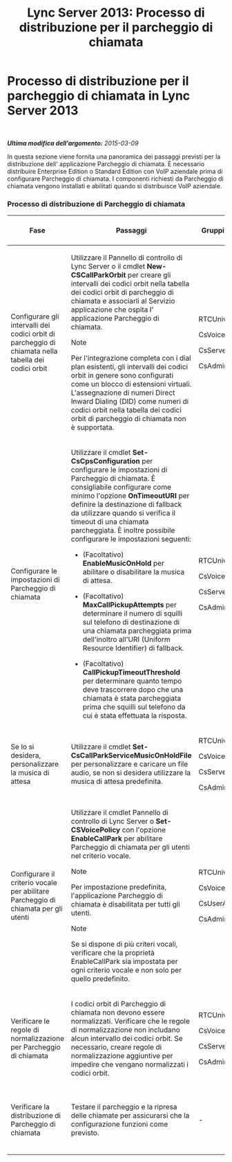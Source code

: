 ﻿---
title: 'Lync Server 2013: Processo di distribuzione per il parcheggio di chiamata'
TOCTitle: Processo di distribuzione per il parcheggio di chiamata
ms:assetid: 2000d672-a85f-4262-9d69-0bee9ae3709a
ms:mtpsurl: https://technet.microsoft.com/it-it/library/Gg398283(v=OCS.15)
ms:contentKeyID: 49299897
ms.date: 08/24/2015
mtps_version: v=OCS.15
ms.translationtype: HT
---

# Processo di distribuzione per il parcheggio di chiamata in Lync Server 2013

 

_**Ultima modifica dell'argomento:** 2015-03-09_

In questa sezione viene fornita una panoramica dei passaggi previsti per la distribuzione dell' applicazione Parcheggio di chiamata. È necessario distribuire Enterprise Edition o Standard Edition con VoIP aziendale prima di configurare Parcheggio di chiamata. I componenti richiesti da Parcheggio di chiamata vengono installati e abilitati quando si distribuisce VoIP aziendale.

### Processo di distribuzione di Parcheggio di chiamata

<table>
<colgroup>
<col style="width: 25%" />
<col style="width: 25%" />
<col style="width: 25%" />
<col style="width: 25%" />
</colgroup>
<thead>
<tr class="header">
<th>Fase</th>
<th>Passaggi</th>
<th>Gruppi e ruoli obbligatori</th>
<th>Documentazione relativa alla distribuzione</th>
</tr>
</thead>
<tbody>
<tr class="odd">
<td><p>Configurare gli intervalli dei codici orbit di parcheggio di chiamata nella tabella dei codici orbit</p></td>
<td><p>Utilizzare il Pannello di controllo di Lync Server o il cmdlet <strong>New-CSCallParkOrbit</strong> per creare gli intervalli dei codici orbit nella tabella dei codici orbit di parcheggio di chiamata e associarli al Servizio applicazione che ospita l' applicazione Parcheggio di chiamata.</p>

> [!NOTE]
> Per l'integrazione completa con i dial plan esistenti, gli intervalli dei codici orbit in genere sono configurati come un blocco di estensioni virtuali. L'assegnazione di numeri Direct Inward Dialing (DID) come numeri di codici orbit nella tabella dei codici orbit di parcheggio di chiamata non è supportata.


</td>
<td><p>RTCUniversalServerAdmins</p>
<p>CsVoiceAdministrator</p>
<p>CsServerAdministrator</p>
<p>CsAdministrator</p></td>
<td><p><a href="lync-server-2013-create-or-modify-a-call-park-orbit-range.md">Creare o modificare un intervallo di codici orbit del parcheggio di chiamata in Lync Server 2013</a></p></td>
</tr>
<tr class="even">
<td><p>Configurare le impostazioni di Parcheggio di chiamata</p></td>
<td><p>Utilizzare il cmdlet <strong>Set-CsCpsConfiguration</strong> per configurare le impostazioni di Parcheggio di chiamata. È consigliabile configurare come minimo l'opzione <strong>OnTimeoutURI</strong> per definire la destinazione di fallback da utilizzare quando si verifica il timeout di una chiamata parcheggiata. È inoltre possibile configurare le impostazioni seguenti:</p>
<ul>
<li><p>(Facoltativo) <strong>EnableMusicOnHold</strong> per abilitare o disabilitare la musica di attesa.</p></li>
<li><p>(Facoltativo) <strong>MaxCallPickupAttempts</strong> per determinare il numero di squilli sul telefono di destinazione di una chiamata parcheggiata prima dell'inoltro all'URI (Uniform Resource Identifier) di fallback.</p></li>
<li><p>(Facoltativo) <strong>CallPickupTimeoutThreshold</strong> per determinare quanto tempo deve trascorrere dopo che una chiamata è stata parcheggiata prima che squilli sul telefono da cui è stata effettuata la risposta.</p></li>
</ul></td>
<td><p>RTCUniversalServerAdmins</p>
<p>CsVoiceAdministrator</p>
<p>CsServerAdministrator</p>
<p>CsAdministrator</p></td>
<td><p><a href="lync-server-2013-configure-call-park-settings.md">Configurare le impostazioni del parcheggio di chiamata in Lync Server 2013</a></p></td>
</tr>
<tr class="odd">
<td><p>Se lo si desidera, personalizzare la musica di attesa</p></td>
<td><p>Utilizzare il cmdlet <strong>Set-CsCallParkServiceMusicOnHoldFile</strong> per personalizzare e caricare un file audio, se non si desidera utilizzare la musica di attesa predefinita.</p></td>
<td><p>RTCUniversalServerAdmins</p>
<p>CsVoiceAdministrator</p>
<p>CsServerAdministrator</p>
<p>CsAdministrator</p></td>
<td><p><a href="lync-server-2013-customize-call-park-music-on-hold.md">Personalizzare la musica di attesa del parcheggio di chiamata in Lync Server 2013</a></p></td>
</tr>
<tr class="even">
<td><p>Configurare il criterio vocale per abilitare Parcheggio di chiamata per gli utenti</p></td>
<td><p>Utilizzare il cmdlet Pannello di controllo di Lync Server o <strong>Set-CSVoicePolicy</strong> con l'opzione <strong>EnableCallPark</strong> per abilitare Parcheggio di chiamata per gli utenti nel criterio vocale.</p>

> [!NOTE]
> Per impostazione predefinita, l'applicazione Parcheggio di chiamata è disabilitata per tutti gli utenti.


> [!NOTE]
> Se si dispone di più criteri vocali, verificare che la proprietà EnableCallPark sia impostata per ogni criterio vocale e non solo per quello predefinito.


</td>
<td><p>RTCUniversalServerAdmins</p>
<p>CsVoiceAdministrator</p>
<p>CsUserAdministrator</p>
<p>CsAdministrator</p></td>
<td><p><a href="lync-server-2013-enable-call-park-for-users.md">Abilitare il parcheggio di chiamata per gli utenti in Lync Server 2013</a></p></td>
</tr>
<tr class="odd">
<td><p>Verificare le regole di normalizzazione per Parcheggio di chiamata</p></td>
<td><p>I codici orbit di Parcheggio di chiamata non devono essere normalizzati. Verificare che le regole di normalizzazione non includano alcun intervallo dei codici orbit. Se necessario, creare regole di normalizzazione aggiuntive per impedire che vengano normalizzati i codici orbit.</p></td>
<td><p>RTCUniversalServerAdmins</p>
<p>CsVoiceAdministrator</p>
<p>CsServerAdministrator</p>
<p>CsAdministrator</p></td>
<td><p><a href="lync-server-2013-verify-normalization-rules-for-call-park.md">Verificare le regole di normalizzazione per il parcheggio di chiamata in Lync Server 2013</a></p></td>
</tr>
<tr class="even">
<td><p>Verificare la distribuzione di Parcheggio di chiamata</p></td>
<td><p>Testare il parcheggio e la ripresa delle chiamate per assicurarsi che la configurazione funzioni come previsto.</p></td>
<td><p>-</p></td>
<td><p><a href="lync-server-2013-optional-verify-call-park-deployment.md">(Facoltativo) Verificare la distribuzione del parcheggio di chiamata in Lync Server 2013</a></p></td>
</tr>
</tbody>
</table>


